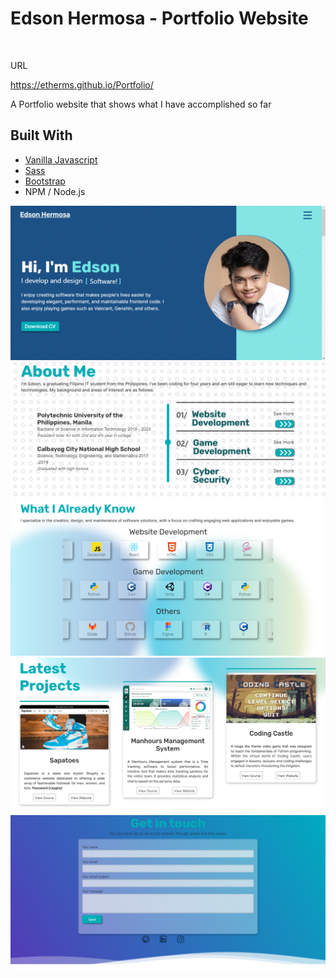 <h1>Edson Hermosa - Portfolio Website</h1>
<br>
<p>URL</p><a href="https://etherms.github.io/Portfolio/">https://etherms.github.io/Portfolio/</a>
<p>A Portfolio website that shows what I have accomplished so far<p>

<h2>Built With</h2>
<ul>
    <li><a href="http://vanilla-js.com">Vanilla Javascript</a></li>
    <li><a href="https://sass-lang.com">Sass</a></li>
    <li><a href="https://getbootstrap.com">Bootstrap</a></li>
    <li>NPM / Node.js</li>
</ul>
<img src="./Assets/img/page1.png">
<img src="./Assets/img/page2.png">
<img src="./Assets/img/page3.png">
<img src="./Assets/img/page4.png">
<img src="./Assets/img/page5.png">